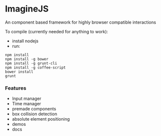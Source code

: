 # ImagineJS

An component based framework for highly browser compatible interactions

To compile (currently needed for anything to work):

 * install nodejs
 * run:
```
npm install
npm install -g bower
npm install -g grunt-cli
npm install -g coffee-script
bower install
grunt
```

### Features

 * Input manager
 * Time manager
 * premade components
  * box collision detection
  * absolute element positioning
 * demos
 * docs